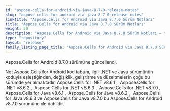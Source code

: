 ```yaml
---
id: "aspose-cells-for-android-via-java-8-7-0-release-notes"
slug: "aspose-cells-for-android-via-java-8-7-0-release-notes"
linktitle: "Aspose.Cells for Android via Java 8.7.0 Sürüm Notları"
title: "Aspose.Cells for Android via Java 8.7.0 Sürüm Notları"
weight: 50
description: "Aspose.Cells for Android via Java 8.7.0 Sürüm Notları – the latest updates and fixes."
type: "repository"
layout: "release"
family_listing_page_title: "Aspose.Cells for Android via Java 8.7.0 Sürüm Notları"
---
```

Aspose.Cells for Android 8.7.0 sürümüne güncellendi.

Not
Aspose.Cells for Android kod tabanı, ilgili .NET ve Java sürümünün koduyla eşleştiğinden, değişiklik, geliştirme ve düzeltmelerin çoğu bu sürümde yer almaktadır.
Aspose.Cells for .NET v8.6.1
, 
Aspose.Cells for .NET v8.6.2
, 
Aspose.Cells for .NET v8.6.3
, 
Aspose.Cells for .NET v8.7.0
, 
Aspose.Cells for Java v8.6.1
, 
Aspose.Cells for Java v8.6.2
, 
Aspose.Cells for Java v8.6.3
ve
Aspose.Cells for Java v8.7.0
bu Aspose.Cells for Android v8.7.0 sürümüne de dahildir.
